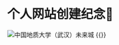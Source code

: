 # 个人网站创建纪念👋


![中国地质大学（武汉）未来城](https://zanelewes.oss-cn-beijing.aliyuncs.com/img/202211021240319.jpg)
{{<AntiHero auto="1">}}
